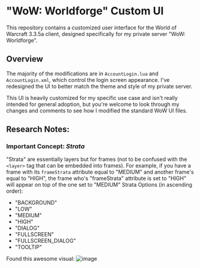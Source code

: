 # "WoW: Worldforge" Custom UI

This repository contains a customized user interface for the World of Warcraft 3.3.5a client, designed specifically for my private server "WoW: Worldforge".

## Overview

The majority of the modifications are in `AccountLogin.lua` and `AccountLogin.xml`, which control the login screen appearance. I've redesigned the UI to better match the theme and style of my private server.

This UI is heavily customized for my specific use case and isn't really intended for general adoption, but you're welcome to look through my changes and comments to see how I modified the standard WoW UI files.

## Research Notes:
### Important Concept: _Strata_

"Strata" are essentially layers but for frames (not to be confused with the `<layer>` tag that can be embedded into frames). For example, if you have a frame with its `frameStrata` attribute equal to "MEDIUM" and another frame's equal to "HIGH", the frame who's "frameStrata" attribute is set to "HIGH" will appear on top of the one set to "MEDIUM"
Strata Options (in ascending order):
- "BACKGROUND"
- "LOW"
- "MEDIUM"
- "HIGH"
- "DIALOG"
- "FULLSCREEN"
- "FULLSCREEN_DIALOG"
- "TOOLTIP"

Found this awesome visual:
![image](https://github.com/user-attachments/assets/777ef384-3332-452f-8726-8d52b951e158)

